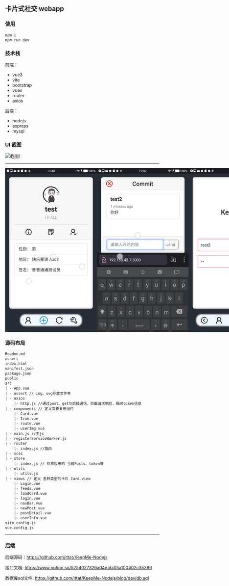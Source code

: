 ## 卡片式社交 webapp

### 使用
```
npm i
npm run dev
```

### 技术栈

前端：
- vue3
- vite
- bootstrap
- vuex
- router
- axios

后端：
- nodejs
- express
- mysql


### UI 截图

<div style="display:flex;">
<img src="/assert/MP4_20211102_111355.gif" alt="截图1" title="截图1" style="width:500px">
</div>
<hr />
<div style="display:flex;">
<img src="/assert/Screenshot_20211101-194841.png" alt="截图1" title="截图1" style="width:300px">
<img src="/assert/Screenshot_20211101-194941.png" alt="截图1" title="截图1" style="width:300px">
<img src="/assert/Screenshot_20211026-133749.png" alt="截图1" title="截图1" style="width:300px">
<img src="/assert/Screenshot_20211026-133801.png" alt="截图2" title="截图2" style="width:300px">
<img src="/assert/Screenshot_20211026-134405.png" alt="截图3" title="截图3" style="width:300px">
<img src="/assert/Screenshot_20211026-134653.png" alt="截图4" title="截图4" style="width:300px">
</div>

### 源码布局
```
Readme.md
assert
index.html 
manifest.json
package.json
public
src 
| - App.vue  
| - assert // img、svg存放文件夹
| - axios
    |- http.js //通过post、get与后段通信，拦截请求响应，捆绑token信息
| - components // 定义需要复用组件
    |- Card.vue
    |- Icon.vue
    |- route.vue
    |- userImg.vue
| - main.js //主js
| - registerServiceWorker.js
| - router
    |- index.js //路由
| - scss
| - store
    |- index.js // 存放应用的 当前Posts、token等
| - utils
    |- utils.js
| - views // 定义 各种类型的卡片 Card view
    |- Login.vue
    |- feeds.vue
    |- loadCard.vue
    |- logIn.vue
    |- navBar.vue
    |- newPost.vue
    |- postDetail.vue
    |- userInfo.vue
vite.config.js
vue.config.js
```
<hr />

### 后端

后端源码：https://github.com/ittat/KeepMe-Nodejs 

接口文档: https://www.notion.so/5254027326a04eafa05a100402c35386 

数据库sql文件: https://github.com/ittat/KeepMe-Nodejs/blob/dev/db.sql 
